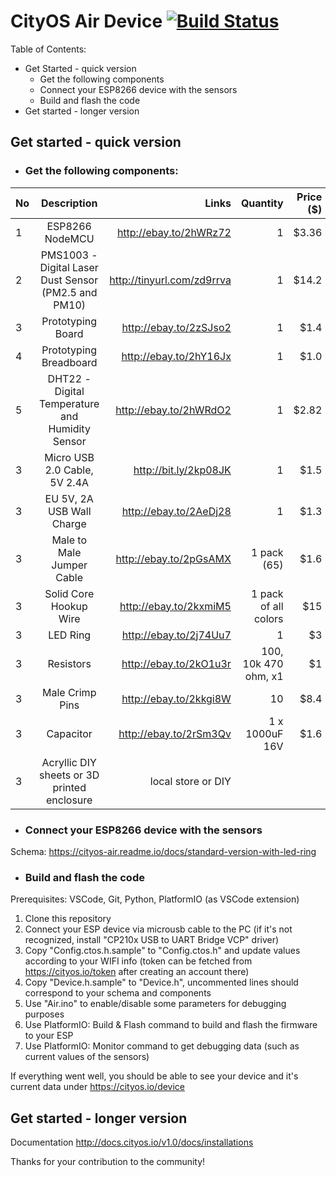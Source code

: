 # CityOS Air Device [![Build Status](https://travis-ci.com/semsuddin/air.nodemcu.full.svg?branch=custom)](https://travis-ci.com/semsuddin/air.nodemcu.full)

Table of Contents:
- Get Started - quick version
  * Get the following components
  * Connect your ESP8266 device with the sensors
  * Build and flash the code
- Get started - longer version

## Get started - quick version

* ### Get the following components:

| No        | Description                                               | Links                       | Quantity             | Price ($) |
| --------- |:---------------------------------------------------------:| ---------------------------:| --------------------:| ---------:|
| 1         | ESP8266 NodeMCU                                           | http://ebay.to/2hWRz72      | 1                    | $3.36     |
| 2         | PMS1003 - Digital Laser Dust Sensor (PM2.5 and PM10)      | http://tinyurl.com/zd9rrva  | 1                    | $14.2     |
| 3         | Prototyping Board                                         | http://ebay.to/2zSJso2      | 1                    | $1.4      |
| 4         | Prototyping Breadboard                                    | http://ebay.to/2hY16Jx      | 1                    | $1.0      |
| 5         | DHT22 - Digital Temperature and Humidity Sensor           | http://ebay.to/2hWRdO2      | 1                    | $2.82     |
| 3         | Micro USB 2.0 Cable, 5V 2.4A                              | http://bit.ly/2kp08JK       | 1                    | $1.5      |
| 3         | EU 5V, 2A USB Wall Charge                                 | http://ebay.to/2AeDj28      | 1                    | $1.3      |
| 3         | Male to Male Jumper Cable                                 | http://ebay.to/2pGsAMX      | 1 pack (65)          | $1.6      |
| 3         | Solid Core Hookup Wire                                    | http://ebay.to/2kxmiM5      | 1 pack of all colors | $15       |
| 3         | LED Ring                                                  | http://ebay.to/2j74Uu7      | 1                    | $3        |
| 3         | Resistors                                                 | http://ebay.to/2kO1u3r      | 100, 10k 470 ohm, x1 | $1        |
| 3         | Male Crimp Pins                                           | http://ebay.to/2kkgi8W      | 10                   | $8.4      |
| 3         | Capacitor                                                 | http://ebay.to/2rSm3Qv      | 1 x 1000uF 16V       | $1.6      |
| 3         | Acryllic DIY sheets or 3D printed enclosure               | local store or DIY          |                      |           |

* ### Connect your ESP8266 device with the sensors

Schema: https://cityos-air.readme.io/docs/standard-version-with-led-ring

* ### Build and flash the code

Prerequisites: VSCode, Git, Python, PlatformIO (as VSCode extension)

1. Clone this repository
2. Connect your ESP device via microusb cable to the PC (if it's not recognized, install "CP210x USB to UART Bridge VCP" driver)
3. Copy "Config.ctos.h.sample" to "Config.ctos.h" and update values according to your WIFI info (token can be fetched from https://cityos.io/token after creating an account there)
4. Copy "Device.h.sample" to "Device.h", uncommented lines should correspond to your schema and components
5. Use "Air.ino" to enable/disable some parameters for debugging purposes
6. Use PlatformIO: Build & Flash command to build and flash the firmware to your ESP
7. Use PlatformIO: Monitor command to get debugging data (such as current values of the sensors)

If everything went well, you should be able to see your device and it's current data under https://cityos.io/device 

## Get started - longer version
Documentation http://docs.cityos.io/v1.0/docs/installations

Thanks for your contribution to the community!
